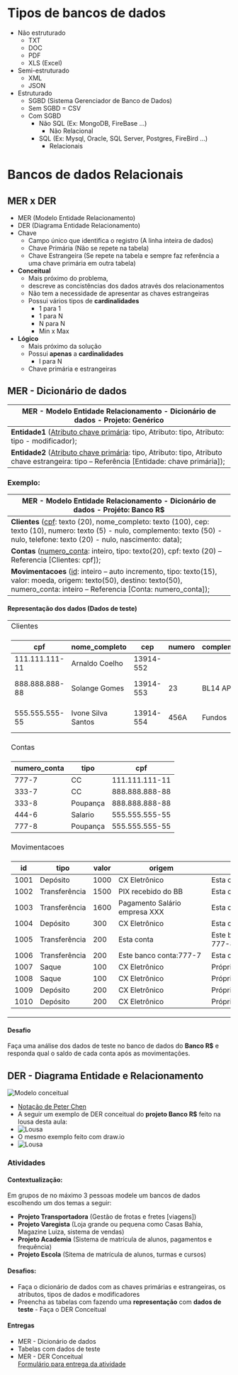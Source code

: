 # Tipos de bancos de dados
- Não estruturado
  - TXT
  - DOC
  - PDF
  - XLS (Excel)
- Semi-estruturado
  - XML
  - JSON
- Estruturado
	- SGBD (Sistema Gerenciador de Banco de Dados)
	- Sem SGBD = CSV
	- Com SGBD
		- Não SQL (Ex: MongoDB, FireBase ...)
			- Não Relacional
		- SQL (Ex: Mysql, Oracle, SQL Server, Postgres, FireBird ...)
			- Relacionais

# Bancos de dados Relacionais
## MER x DER
- MER (Modelo Entidade Relacionamento)
- DER (Diagrama Entidade Relacionamento)
- Chave
	- Campo único que identifica o registro (A linha inteira de dados)
	- Chave Primária (Não se repete na tabela)
	- Chave Estrangeira (Se repete na tabela e sempre faz referência a uma chave primária em outra tabela)
- <b>Conceitual</b>
	- Mais próximo do problema,
	- descreve as concistências dos dados através dos relacionamentos
	- Não tem a necessidade de apresentar as chaves estrangeiras
	- Possui vários tipos de **cardinalidades**
		- 1 para 1
		- 1 para N
		- N para N
		- Min x Max
- <b>Lógico</b>
	- Mais próximo da solução
	- Possui **apenas** a **cardinalidades**
		- I para N
	- Chave primária e estrangeiras

## MER - Dicionário de dados
|MER - Modelo Entidade Relacionamento - Dicionário de dados - Projeto: Genérico|
|-|
|**Entidade1** (<U>Atributo chave primária</U>: tipo, Atributo: tipo, Atributo: tipo - modificador);|
|**Entidade2** (<U>Atributo chave primária</U>: tipo, Atributo: tipo, Atributo chave estrangeira: tipo – Referência [Entidade: chave primária]);|

### Exemplo:
|MER - Modelo Entidade Relacionamento - Dicionário de dados - Projéto: Banco R$|
|-|
|**Clientes** (<U>cpf</U>: texto (20), nome_completo: texto (100), cep: texto (10), numero: texto (5) - nulo, complemento: texto (50) - nulo, telefone: texto (20) - nulo, nascimento: data);|
|**Contas** (<U>numero_conta</U>: inteiro, tipo: texto(20), cpf: texto (20) – Referencia [Clientes: cpf]);|
|**Movimentacoes** (<U>id</U>: inteiro – auto incremento, tipo: texto(15), valor: moeda, origem: texto(50), destino: texto(50), numero_conta: inteiro – Referencia [Conta: numero_conta]);|
#### Representação dos dados (Dados de teste)
<table>
<tr>
<td>Clientes</td>		
</tr>
<tr>
<td>

|cpf|nome_completo|cep|numero|complemento|telefone|nascimento|
|-|-|-|-|-|-|-|
|111.111.111-11|Arnaldo Coelho|13914-552| | | |1960-10-03|
|888.888.888-88|Solange Gomes|13914-553|23|BL14 AP44|19-98788-8789|1980-08-13|
|555.555.555-55|Ivone Silva Santos|13914-554|456A|Fundos|19-99878-8888|2001-05-26|
</td>
</tr>
<tr>
<td>Contas</td>
</tr>
<tr>
<td>

|numero_conta|tipo|cpf|
|-|-|-|
|777-7|CC|111.111.111-11|
|333-7|CC|888.888.888-88|
|333-8|Poupança|888.888.888-88|
|444-6|Salario|555.555.555-55|
|777-8|Poupança|555.555.555-55|
</td>
</tr>
<tr>
<td>Movimentacoes</td>
</tr>
<tr>
<td>

|id|tipo|valor|origem|destino|numero_conta|
|-|-|-|-|-|-|
|1001|Depósito|1000|CX Eletrônico|Esta conta|777-7|
|1002|Transferência|1500|PIX recebido do BB|Esta conta|333-8|
|1003|Transferência|1600|Pagamento Salário empresa XXX|Esta conta|444-6|
|1004|Depósito|300|CX Eletrônico|Esta conta|777-8|
|1005|Transferência|200|Esta conta|Este banco conta: 777-8|777-7|
|1006|Transferência|200|Este banco conta:777-7|Esta conta|777-8|
|1007|Saque|100|CX Eletrônico|Própria conta|777-7|
|1008|Saque|100|CX Eletrônico|Própria conta|333-7|
|1009|Depósito|200|CX Eletrônico|Própria conta|333-8|
|1010|Depósito|200|CX Eletrônico|Própria conta|777-8|
</td>
</tr>
</table>

#### Desafio
Faça uma análise dos dados de teste no banco de dados do **Banco R$** e responda qual o saldo de cada conta após as movimentações.

## DER - Diagrama Entidade e Relacionamento
![Modelo conceitual](./mer_der.png)
- [Notação de Peter Chen](./notacao_de_peter_chen.pdf)
- A seguir um exemplo de DER conceitual do **projeto Banco R$** feito na lousa desta aula:
- ![Lousa](./lousa.jpg)
- O mesmo exemplo feito com draw.io
- ![Lousa](./der-conceitual-banco.png)

### Atividades

#### Contextualização:
Em grupos de no máximo 3 pessoas modele um bancos de dados escolhendo um dos temas a seguir:

- **Projeto Transportadora** (Gestão de frotas e fretes [viagens])
- **Projeto Varegista** (Loja grande ou pequena como Casas Bahia, Magazine Luiza, sistema de vendas)
- **Projeto Academia** (Sistema de matrícula de alunos, pagamentos e frequência)
- **Projeto Escola** (Sitema de matrícula de alunos, turmas e cursos)

#### Desafios:
- Faça o dicionário de dados com as chaves primárias e estrangeiras, os atributos, tipos de dados e modificadores
- Preencha as tabelas com fazendo uma **representação** com **dados de teste** - Faça o DER Conceitual

#### Entregas
- MER - Dicionário de dados
- Tabelas com dados de teste
- MER - DER Conceitual
<br>[Formulário para entrega da atividade](https://forms.gle/b1ZSWyksKnFHPPCj8)